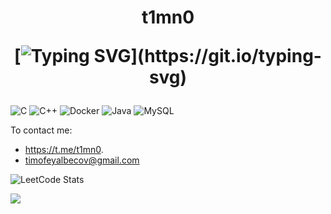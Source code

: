 <h1 align="center">t1mn0
  
  [![Typing SVG](https://readme-typing-svg.herokuapp.com?color=%2336BCF7&lines=MEPhI+ICIS+student,+novice+developer;)](https://git.io/typing-svg)
</h1>

![C](https://img.shields.io/badge/c-%2300599C.svg?style=for-the-badge&logo=c&logoColor=white) 
![C++](https://img.shields.io/badge/c++-%2300599C.svg?style=for-the-badge&logo=c%2B%2B&logoColor=white)
![Docker](https://img.shields.io/badge/docker-%230db7ed.svg?style=for-the-badge&logo=docker&logoColor=white)
![Java](https://img.shields.io/badge/java-%23ED8B00.svg?style=for-the-badge&logo=openjdk&logoColor=white)
![MySQL](https://img.shields.io/badge/mysql-4479A1.svg?style=for-the-badge&logo=mysql&logoColor=white)

To contact me: 
- https://t.me/t1mn0.
- timofeyalbecov@gmail.com

![LeetCode Stats](https://leetcode.card.workers.dev/timno?theme=dark&font=source_code_pro&extension=null)

![](https://github-profile-summary-cards.vercel.app/api/cards/repos-per-language?username=t1mn0&theme=algolia)
